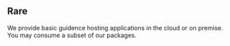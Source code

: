 ##  Rare

We provide basic guidence hosting applications in the cloud or on premise. You may consume a subset of our packages.
